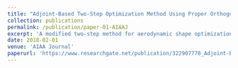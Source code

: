 ```yaml
---
title: "Adjoint-Based Two-Step Optimization Method Using Proper Orthogonal Decomposition and Domain Decomposition"
collection: publications
permalink: /publication/paper-01-AIAAJ
excerpt: 'A modified two-step method for aerodynamic shape optimization is proposed, where proper orthogonal decomposition and automatic domain-decomposition techniques are adopted to accelerate flow and adjoint solutions in the second-step optimization. As the first step in this method, the initial optimization is first performed by a genetic algorithm coupled with a kriging model. Next, a reduced-order model is set up via proper orthogonal decomposition with the reuse of ready-made flow snapshots in the first-step optimization. A proper-orthogonal-decomposition Petrov-Galerkin method is investigated to provide fast flow predictions in the second-step optimization. With the assistance of an error estimation method and an automatic domain-decomposition method that are presented in this paper, the sensitive domain in the computational grid is split out. To improve the accuracy, predictions provided by proper orthogonal decomposition in the sensitive domain are further corrected by computational fluid dynamics modifications. Meanwhile, in order to accelerate gradient solutions, the adjoint equation of this proper orthogonal decomposition and domain-decomposition-based flow analysis method is derived and discussed. The optimization results of a two-dimensional airfoil design test and a three-dimensional wing design test highlight the efficiency of the proposed method when compared with resultsof either a gradient-free optimization method or a traditional two-step method.'
date: 2018-02-01
venue: 'AIAA Journal'
paperurl: 'https://www.researchgate.net/publication/322907770_Adjoint-Based_Two-Step_Optimization_Method_Using_Proper_Orthogonal_Decomposition_and_Domain_Decomposition'
---
```


